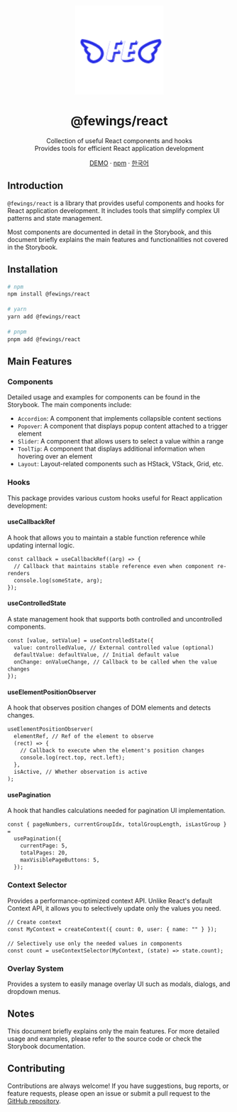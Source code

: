 <p align="center">
    <a href="https://github.com/livemehere/fewings">
        <img src="https://github.com/livemehere/fewings/blob/master/img/logo.png?raw=true" alt="logo" width="200" />
    </a>
    <h1 align="center">@fewings/react</h1>      
    <p align="center">
    Collection of useful React components and hooks
    <br/>
    Provides tools for efficient React application development
    </p>
    <p align="center">
        <a href="https://livemehere.github.io/fewings/?path=/docs/react-components-accordion--docs">DEMO</a>
        &middot;
        <a href="https://www.npmjs.com/package/@fewings/react">npm</a>
        &middot;
        <a href="https://github.com/livemehere/fewings/blob/master/packages/react/README.ko.md">한국어</a>
    </p>
</p>

## Introduction

`@fewings/react` is a library that provides useful components and hooks for React application development. It includes tools that simplify complex UI patterns and state management.

Most components are documented in detail in the Storybook, and this document briefly explains the main features and functionalities not covered in the Storybook.

## Installation

```bash
# npm
npm install @fewings/react

# yarn
yarn add @fewings/react

# pnpm
pnpm add @fewings/react
```

## Main Features

### Components

Detailed usage and examples for components can be found in the Storybook. The main components include:

- `Accordion`: A component that implements collapsible content sections
- `Popover`: A component that displays popup content attached to a trigger element
- `Slider`: A component that allows users to select a value within a range
- `ToolTip`: A component that displays additional information when hovering over an element
- `Layout`: Layout-related components such as HStack, VStack, Grid, etc.

### Hooks

This package provides various custom hooks useful for React application development:

#### useCallbackRef

A hook that allows you to maintain a stable function reference while updating internal logic.

```tsx
const callback = useCallbackRef((arg) => {
  // Callback that maintains stable reference even when component re-renders
  console.log(someState, arg);
});
```

#### useControlledState

A state management hook that supports both controlled and uncontrolled components.

```tsx
const [value, setValue] = useControlledState({
  value: controlledValue, // External controlled value (optional)
  defaultValue: defaultValue, // Initial default value
  onChange: onValueChange, // Callback to be called when the value changes
});
```

#### useElementPositionObserver

A hook that observes position changes of DOM elements and detects changes.

```tsx
useElementPositionObserver(
  elementRef, // Ref of the element to observe
  (rect) => {
    // Callback to execute when the element's position changes
    console.log(rect.top, rect.left);
  },
  isActive, // Whether observation is active
);
```

#### usePagination

A hook that handles calculations needed for pagination UI implementation.

```tsx
const { pageNumbers, currentGroupIdx, totalGroupLength, isLastGroup } =
  usePagination({
    currentPage: 5,
    totalPages: 20,
    maxVisiblePageButtons: 5,
  });
```

### Context Selector

Provides a performance-optimized context API. Unlike React's default Context API, it allows you to selectively update only the values you need.

```tsx
// Create context
const MyContext = createContext({ count: 0, user: { name: "" } });

// Selectively use only the needed values in components
const count = useContextSelector(MyContext, (state) => state.count);
```

### Overlay System

Provides a system to easily manage overlay UI such as modals, dialogs, and dropdown menus.

## Notes

This document briefly explains only the main features. For more detailed usage and examples, please refer to the source code or check the Storybook documentation.

## Contributing

Contributions are always welcome! If you have suggestions, bug reports, or feature requests, please open an issue or submit a pull request to the [GitHub repository](https://github.com/livemehere/fewings).
